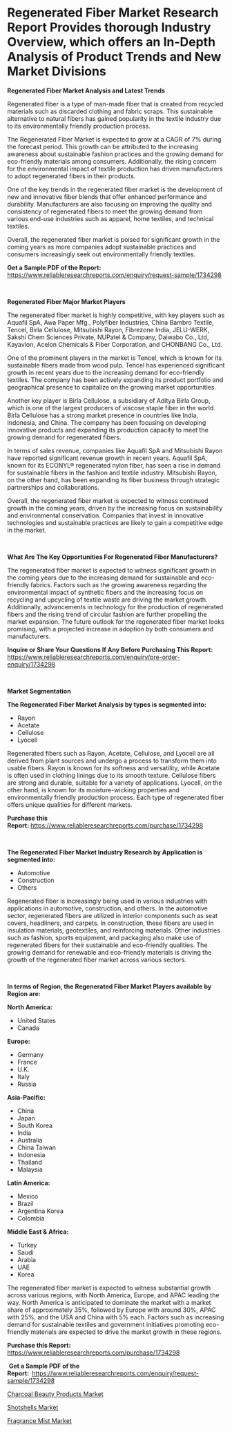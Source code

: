 <p><h1>Regenerated Fiber Market Research Report Provides thorough Industry Overview, which offers an In-Depth Analysis of Product Trends and New Market Divisions</h1></p><p><strong>Regenerated Fiber Market Analysis and Latest Trends</strong></p>
<p><p>Regenerated fiber is a type of man-made fiber that is created from recycled materials such as discarded clothing and fabric scraps. This sustainable alternative to natural fibers has gained popularity in the textile industry due to its environmentally friendly production process.</p><p>The Regenerated Fiber Market is expected to grow at a CAGR of 7% during the forecast period. This growth can be attributed to the increasing awareness about sustainable fashion practices and the growing demand for eco-friendly materials among consumers. Additionally, the rising concern for the environmental impact of textile production has driven manufacturers to adopt regenerated fibers in their products.</p><p>One of the key trends in the regenerated fiber market is the development of new and innovative fiber blends that offer enhanced performance and durability. Manufacturers are also focusing on improving the quality and consistency of regenerated fibers to meet the growing demand from various end-use industries such as apparel, home textiles, and technical textiles.</p><p>Overall, the regenerated fiber market is poised for significant growth in the coming years as more companies adopt sustainable practices and consumers increasingly seek out environmentally friendly textiles.</p></p>
<p><strong>Get a Sample PDF of the Report:&nbsp;</strong> <a href="https://www.reliableresearchreports.com/enquiry/request-sample/1734298">https://www.reliableresearchreports.com/enquiry/request-sample/1734298</a></p>
<p>&nbsp;</p>
<p><strong>Regenerated Fiber Major Market Players</strong></p>
<p><p>The regenerated fiber market is highly competitive, with key players such as Aquafil SpA, Awa Paper Mfg., Polyfiber Industries, China Bambro Textile, Tencel, Birla Cellulose, Mitsubishi Rayon, Fibrezone India, JELU-WERK, Sakshi Chem Sciences Private, NUPatel & Company, Daiwabo Co., Ltd, Kayavlon, Acelon Chemicals & Fiber Corporation, and CHONBANG Co., Ltd.</p><p>One of the prominent players in the market is Tencel, which is known for its sustainable fibers made from wood pulp. Tencel has experienced significant growth in recent years due to the increasing demand for eco-friendly textiles. The company has been actively expanding its product portfolio and geographical presence to capitalize on the growing market opportunities.</p><p>Another key player is Birla Cellulose, a subsidiary of Aditya Birla Group, which is one of the largest producers of viscose staple fiber in the world. Birla Cellulose has a strong market presence in countries like India, Indonesia, and China. The company has been focusing on developing innovative products and expanding its production capacity to meet the growing demand for regenerated fibers.</p><p>In terms of sales revenue, companies like Aquafil SpA and Mitsubishi Rayon have reported significant revenue growth in recent years. Aquafil SpA, known for its ECONYL® regenerated nylon fiber, has seen a rise in demand for sustainable fibers in the fashion and textile industry. Mitsubishi Rayon, on the other hand, has been expanding its fiber business through strategic partnerships and collaborations.</p><p>Overall, the regenerated fiber market is expected to witness continued growth in the coming years, driven by the increasing focus on sustainability and environmental conservation. Companies that invest in innovative technologies and sustainable practices are likely to gain a competitive edge in the market.</p></p>
<p>&nbsp;</p>
<p><strong>What Are The Key Opportunities For Regenerated Fiber Manufacturers?</strong></p>
<p><p>The regenerated fiber market is expected to witness significant growth in the coming years due to the increasing demand for sustainable and eco-friendly fabrics. Factors such as the growing awareness regarding the environmental impact of synthetic fibers and the increasing focus on recycling and upcycling of textile waste are driving the market growth. Additionally, advancements in technology for the production of regenerated fibers and the rising trend of circular fashion are further propelling the market expansion. The future outlook for the regenerated fiber market looks promising, with a projected increase in adoption by both consumers and manufacturers.</p></p>
<p><strong>Inquire or Share Your Questions If Any Before Purchasing This Report:</strong> <a href="https://www.reliableresearchreports.com/enquiry/pre-order-enquiry/1734298">https://www.reliableresearchreports.com/enquiry/pre-order-enquiry/1734298</a></p>
<p>&nbsp;</p>
<p><strong>Market Segmentation</strong></p>
<p><strong>The Regenerated Fiber Market Analysis by types is segmented into:</strong></p>
<p><ul><li>Rayon</li><li>Acetate</li><li>Cellulose</li><li>Lyocell</li></ul></p>
<p><p>Regenerated fibers such as Rayon, Acetate, Cellulose, and Lyocell are all derived from plant sources and undergo a process to transform them into usable fibers. Rayon is known for its softness and versatility, while Acetate is often used in clothing linings due to its smooth texture. Cellulose fibers are strong and durable, suitable for a variety of applications. Lyocell, on the other hand, is known for its moisture-wicking properties and environmentally friendly production process. Each type of regenerated fiber offers unique qualities for different markets.</p></p>
<p><strong>Purchase this Report:&nbsp;</strong><a href="https://www.reliableresearchreports.com/purchase/1734298">https://www.reliableresearchreports.com/purchase/1734298</a></p>
<p>&nbsp;</p>
<p><strong>The Regenerated Fiber Market Industry Research by Application is segmented into:</strong></p>
<p><ul><li>Automotive</li><li>Construction</li><li>Others</li></ul></p>
<p><p>Regenerated fiber is increasingly being used in various industries with applications in automotive, construction, and others. In the automotive sector, regenerated fibers are utilized in interior components such as seat covers, headliners, and carpets. In construction, these fibers are used in insulation materials, geotextiles, and reinforcing materials. Other industries such as fashion, sports equipment, and packaging also make use of regenerated fibers for their sustainable and eco-friendly qualities. The growing demand for renewable and eco-friendly materials is driving the growth of the regenerated fiber market across various sectors.</p></p>
<p>&nbsp;</p>
<p><strong>In terms of Region, the Regenerated Fiber Market Players available by Region are:</strong></p>
<p>
    <p> <strong> North America: </strong>
        <ul>
            <li>United States</li>
            <li>Canada</li>
        </ul>
        </p> 
    <p> <strong> Europe: </strong>
        <ul>
            <li>Germany</li>
            <li>France</li>
            <li>U.K.</li>
            <li>Italy</li>
            <li>Russia</li>
        </ul>
        </p> 
    <p> <strong> Asia-Pacific: </strong>
        <ul>
            <li>China</li>
            <li>Japan</li>
            <li>South Korea</li>
            <li>India</li>
            <li>Australia</li>
            <li>China Taiwan</li>
            <li>Indonesia</li>
            <li>Thailand</li>
            <li>Malaysia</li>
        </ul>
        </p> 
    <p> <strong> Latin America: </strong>
        <ul>
            <li>Mexico</li>
            <li>Brazil</li>
            <li>Argentina Korea</li>
            <li>Colombia</li>
        </ul>
        </p> 
    <p> <strong> Middle East & Africa: </strong>
        <ul>
            <li>Turkey</li>
            <li>Saudi</li>
            <li>Arabia</li>
            <li>UAE</li>
            <li>Korea</li>
        </ul>
    </p>
    </p>
<p><p>The regenerated fiber market is expected to witness substantial growth across various regions, with North America, Europe, and APAC leading the way. North America is anticipated to dominate the market with a market share of approximately 35%, followed by Europe with around 30%, APAC with 25%, and the USA and China with 5% each. Factors such as increasing demand for sustainable textiles and government initiatives promoting eco-friendly materials are expected to drive the market growth in these regions.</p></p>
<p><strong>Purchase this Report: </strong><a href="https://www.reliableresearchreports.com/purchase/1734298">https://www.reliableresearchreports.com/purchase/1734298</a></p>
<p>&nbsp;<strong>Get a Sample PDF of the Report:&nbsp;&nbsp;</strong><a href="https://www.reliableresearchreports.com/enquiry/request-sample/1734298">https://www.reliableresearchreports.com/enquiry/request-sample/1734298</a></p>
<p><strong></strong></p>
<p><p><a href="https://view.publitas.com/reportprime-1/charcoal-beauty-products-market-insights-market-players-and-forecast-till-2030/">Charcoal Beauty Products Market</a></p><p><a href="https://view.publitas.com/reportprime-1/shotshells-market-provides-detailed-segmentation-of-this-market-based-on-type-application-and-region-and-forecast-for-the-period-from-2023-2030/">Shotshells Market</a></p><p><a href="https://view.publitas.com/reportprime-1/fragrance-mist-market-research-report-provides-thorough-industry-overview-which-offers-an-in-depth-analysis-of-product-trends-and-new-market-divisions/">Fragrance Mist Market</a></p></p>